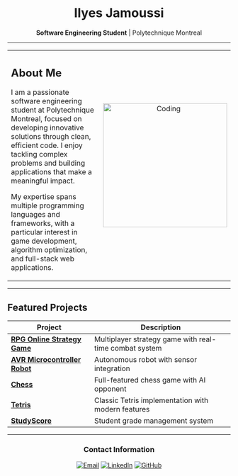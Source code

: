 <div align="center">
  <h1>Ilyes Jamoussi</h1>
  <p><strong>Software Engineering Student</strong> | Polytechnique Montreal</p>
</div>

---

<table>
<tr>
<td width="60%">

## About Me

I am a passionate software engineering student at Polytechnique Montreal, focused on developing innovative solutions through clean, efficient code. I enjoy tackling complex problems and building applications that make a meaningful impact.

My expertise spans multiple programming languages and frameworks, with a particular interest in game development, algorithm optimization, and full-stack web applications.

</td>
<td width="40%">
<div align="center">
<img alt="Coding" width="280" src="https://camo.githubusercontent.com/87af9a9fec730c94fc8b08eb21fa5ef6ab7831a67ba17bf8cc76696f6e4be1ef/68747470733a2f2f63646e2e6472696262626c652e636f6d2f75736572732f313138373833362f73637265656e73686f74732f363533393432392f70726f6772616d65722e676966">
</div>
</td>
</tr>
</table>

---

## Featured Projects

<div align="center">

| Project | Description |
|---------|-------------|
| **[RPG Online Strategy Game](https://github.com/Ilyes-Jamoussi/RPG-online-strategy-game)** | Multiplayer strategy game with real-time combat system |
| **[AVR Microcontroller Robot](https://github.com/Ilyes-Jamoussi/AVR-Microcontroller-Robot)** | Autonomous robot with sensor integration |
| **[Chess](https://github.com/Ilyes-Jamoussi/Chess)** | Full-featured chess game with AI opponent |
| **[Tetris](https://github.com/Ilyes-Jamoussi/Tetris)** | Classic Tetris implementation with modern features |
| **[StudyScore](https://github.com/Ilyes-Jamoussi/StudyScore)** | Student grade management system |

</div>

---

<div align="center">

### Contact Information

[![Email](https://img.shields.io/badge/-Email-D14836?style=for-the-badge&logo=gmail&logoColor=white)](mailto:jamoussi.mail@gmail.com)
[![LinkedIn](https://img.shields.io/badge/-LinkedIn-0077B5?style=for-the-badge&logo=linkedin&logoColor=white)](https://www.linkedin.com/in/ilyes-jamoussi-b4aa94251/)
[![GitHub](https://img.shields.io/badge/-GitHub-181717?style=for-the-badge&logo=github&logoColor=white)](https://github.com/Ilyes-Jamoussi)

</div>
